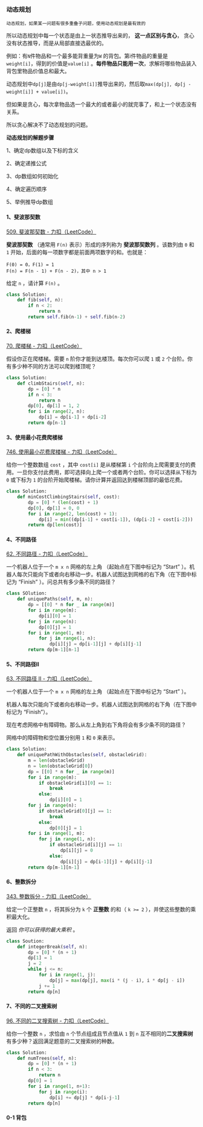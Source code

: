 ### 动态规划

`动态规划，如果某一问题有很多重叠子问题，使用动态规划是最有效的`

所以动态规划中每一个状态是由上一状态推导出来的， **这一点区别与贪心**， 贪心没有状态推导，而是从局部直接选最优的。

例如：有`N`件物品和一个最多能背重量为`W` 的背包。第i件物品的重量是`weight[i]`，得到的价值是`value[i]` 。**每件物品只能用一次**，求解将哪些物品装入背包里物品价值总和最大。

动态规划中`dp[j]`是由`dp[j-weight[i]]`推导出来的，然后取`max(dp[j], dp[j - weight[i]] + value[i])`。

但如果是贪心，每次拿物品选一个最大的或者最小的就完事了，和上一个状态没有关系。

所以贪心解决不了动态规划的问题。

**动态规划的解题步骤**

1、确定dp数组以及下标的含义

2、确定递推公式

3、dp数组如何初始化

4、确定遍历顺序

5、举例推导dp数组

#### 1、斐波那契数

[509. 斐波那契数 - 力扣（LeetCode）](https://leetcode.cn/problems/fibonacci-number/)

**斐波那契数** （通常用 `F(n)` 表示）形成的序列称为 **斐波那契数列** 。该数列由 `0` 和 `1` 开始，后面的每一项数字都是前面两项数字的和。也就是：

```
F(0) = 0，F(1) = 1
F(n) = F(n - 1) + F(n - 2)，其中 n > 1
```

给定 `n` ，请计算 `F(n)` 。

```python
class Solution:
    def fib(self, n):
        if n < 2:
            return n
        return self.fib(n-1) + self.fib(n-2)    
```

#### 2、爬楼梯

[70. 爬楼梯 - 力扣（LeetCode）](https://leetcode.cn/problems/climbing-stairs/)

假设你正在爬楼梯。需要 `n` 阶你才能到达楼顶。每次你可以爬 `1` 或 `2` 个台阶。你有多少种不同的方法可以爬到楼顶呢？

```python
class Solution:
    def climbStairs(self, n):
        dp = [0] * n
        if n < 3:
            return n
        dp[0], dp[1] = 1, 2
        for i in range(2, n):
            dp[i] = dp[i-1] + dp[i-2]
        return dp[n-1]
```

#### 3、使用最小花费爬楼梯

[746. 使用最小花费爬楼梯 - 力扣（LeetCode）](https://leetcode.cn/problems/min-cost-climbing-stairs/)

给你一个整数数组 `cost` ，其中 `cost[i]` 是从楼梯第 `i` 个台阶向上爬需要支付的费用。一旦你支付此费用，即可选择向上爬一个或者两个台阶。你可以选择从下标为 `0` 或下标为 `1` 的台阶开始爬楼梯。请你计算并返回达到楼梯顶部的最低花费。

```python
class Solution:
    def minCostClimbingStairs(self, cost):
        dp = [0] * (len(cost) + 1)
        dp[0], dp[1] = 0, 0
        for i in range(2, len(cost) + 1):
            dp[i] = min((dp[i-1] + cost[i-1]), (dp[i-2] + cost[i-2]))
        return dp[len(cost)]
```

#### 4、不同路径

[62. 不同路径 - 力扣（LeetCode）](https://leetcode.cn/problems/unique-paths/)

一个机器人位于一个 `m x n` 网格的左上角 （起始点在下图中标记为 “Start” ）。机器人每次只能向下或者向右移动一步。机器人试图达到网格的右下角（在下图中标记为 “Finish” ）。问总共有多少条不同的路径？

```python
class SOlution:
    def uniquePaths(self, m, n):
        dp = [[0] * n for _ in range(m)]
        for i in range(m):
            dp[i][0] = 1
        for j in range(n):
            dp[0][j] = 1
        for i in range(1, m):
            for j in range(1, n):
                dp[i][j] = dp[i-1][j] + dp[i][j-1]
        return dp[m-1][n-1]
```

#### 5、不同路径II

[63. 不同路径 II - 力扣（LeetCode）](https://leetcode.cn/problems/unique-paths-ii/)

一个机器人位于一个 `m x n` 网格的左上角 （起始点在下图中标记为 “Start” ）。

机器人每次只能向下或者向右移动一步。机器人试图达到网格的右下角（在下图中标记为 “Finish”）。

现在考虑网格中有障碍物。那么从左上角到右下角将会有多少条不同的路径？

网格中的障碍物和空位置分别用 `1` 和 `0` 来表示。

```python
class Solution:
    def uniquePathWithObstacles(self, obstacleGrid):
        m = len(obstacleGrid)
        n = len(obstacleGrid[0])
        dp = [[0] * n for _ in range(m)]
        for i in range(m):
            if obstacleGrid[i][0] == 1:
                break
            else:
                dp[i][0] = 1
        for j in range(n):
            if obstacleGrid[0][j] == 1:
                break
            else:
                dp[0][j] = 1
        for i in range(1, m):
            for j in range(1, n):
                if obstacleGrid[i][j] == 1:
                    dp[i][j] = 0
                else:
                    dp[i][j] = dp[i-1][j] + dp[i][j-1]
        return dp[m-1][n-1]
```

#### 6、整数拆分

[343. 整数拆分 - 力扣（LeetCode）](https://leetcode.cn/problems/integer-break/)

给定一个正整数 `n` ，将其拆分为 `k` 个 **正整数** 的和（ `k >= 2` ），并使这些整数的乘积最大化。

返回 *你可以获得的最大乘积* 。

```python
class Soution:
    def integerBreak(self, n):
        dp = [0] * (n + 1)
        dp[1] = 1
        j = 2
        while j <= n:
            for i in range(1, j):
                dp[j] = max(dp[j], max(i * (j - i), i * dp[j - i])
            j += 1
        return dp[n] 
```

#### 7、不同的二叉搜索树

[96. 不同的二叉搜索树 - 力扣（LeetCode）](https://leetcode.cn/problems/unique-binary-search-trees/)

给你一个整数 `n` ，求恰由 `n` 个节点组成且节点值从 `1` 到 `n` 互不相同的**二叉搜索树** 有多少种？返回满足题意的二叉搜索树的种数。

```python
class Solution:
    def numTrees(self, n):
        dp = [0] * (n + 1)
        if n < 3:
            return n
        dp[0] = 1
        for i in range(1, n+1):
            for j in range(i):
                dp[i] += dp[j] * dp[i-j-1]
        return dp[n]
```

#### 0-1 背包



